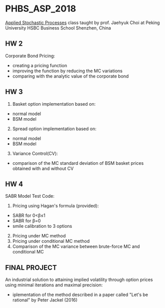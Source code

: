 # PHBS_ASP_2018
[Applied Stochastic Processes](https://github.com/PHBS/2018.M1.ASP) class taught by prof. Jaehyuk Choi at Peking University HSBC Business School Shenzhen, China

## HW 2
Corporate Bond Pricing:
* creating a pricing function
* improving the function by reducing the MC variations
* comparing with the analytic value of the corporate bond

## HW 3
1) Basket option implementation based on:
* normal model
* BSM model
2) Spread option implementation based on:
* normal model
* BSM model
3) Variance Control(CV): 
* comparison of the MC standard deviation of BSM basket prices obtained with and without CV

## HW 4
SABR Model Test Code:
1) Pricing using Hagan's formula (provided):
* SABR for 0<β≤1
* SABR for β=0
* smile calibration to 3 options
2) Pricing under MC method
3) Pricing under conditional MC method
4) Comparison of the MC variance between brute-force MC and conditional MC

## FINAL PROJECT
An industrial solution to attaining implied volatility through option prices using minimal iterations and maximal precision:
* iplementation of the method described in a paper called "Let's be rational" by Peter Jackel (2016)

 
 
